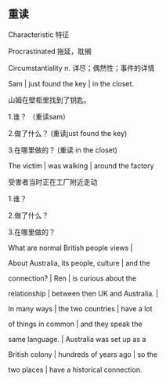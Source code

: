 ## 重读

Characteristic 特征

Procrastinated 拖延，耽搁

Circumstantiality  n. 详尽；偶然性；事件的详情



Sam | just found the key | in the closet.

山姆在壁柜里找到了钥匙。



1.谁？ （重读sam）

2.做了什么？ (重读just found the key)

3.在哪里做的？ (重读 in the closet)



The victim | was walking | around the factory

受害者当时正在工厂附近走动

1.谁？

2.做了什么？

3.在哪里做的？



What are normal British people views | 

About Australia, its people, culture | and the 

connection? | Ren | is curious about the 

relationship | between then UK and Australia. |

In many ways | the  two countries | have a lot

of things in common |  and they speak the

same language. | Australia was set up as a 

British colony | hundreds of years ago | so the

two places  | have a historical connection.